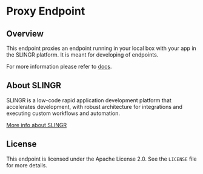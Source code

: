# Proxy Endpoint

## Overview
This endpoint proxies an endpoint running in your local box with your app in the SLINGR platform.
It is meant for developing of endpoints. 

For more information please refer to [docs](https://slingr-stack.github.io/platform/endpoints_proxy.html).

## About SLINGR

SLINGR is a low-code rapid application development platform that accelerates development, with robust architecture for integrations and executing custom workflows and automation.

[More info about SLINGR](https://slingr.io)

## License

This endpoint is licensed under the Apache License 2.0. See the `LICENSE` file for more details.

